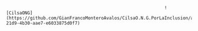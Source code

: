                                                                 ![CilsaONG](https://github.com/GianFrancoMonteroAvalos/CilsaO.N.G.PorLaInclusion/assets/124310539/71bec8d9-21d9-4b30-aae7-e6033875d0f7)
